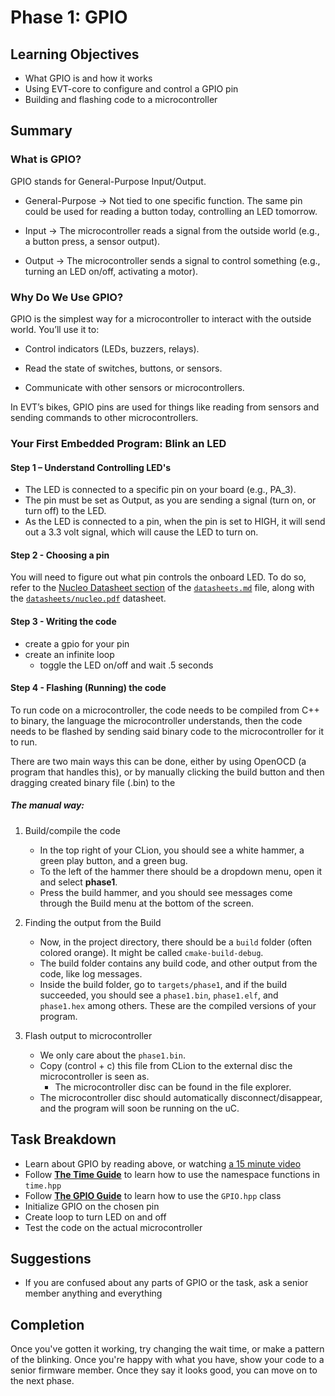 # Phase 1: GPIO

## Learning Objectives
- What GPIO is and how it works
- Using EVT-core to configure and control a GPIO pin
- Building and flashing code to a microcontroller

## Summary

### What is GPIO?
GPIO stands for General-Purpose Input/Output.

- General-Purpose → Not tied to one specific function. The same pin could be used for reading a button today, controlling an LED tomorrow.

- Input → The microcontroller reads a signal from the outside world (e.g., a button press, a sensor output).

- Output → The microcontroller sends a signal to control something (e.g., turning an LED on/off, activating a motor).

### Why Do We Use GPIO?

GPIO is the simplest way for a microcontroller to interact with the outside world.
You’ll use it to:

- Control indicators (LEDs, buzzers, relays).

- Read the state of switches, buttons, or sensors.

- Communicate with other sensors or microcontrollers.

In EVT’s bikes, GPIO pins are used for things like reading from sensors and sending commands to other microcontrollers.

### Your First Embedded Program: Blink an LED

#### Step 1 – Understand Controlling LED's
- The LED is connected to a specific pin on your board (e.g., PA_3).
- The pin must be set as Output, as you are sending a signal (turn on, or turn off) to the LED.
- As the LED is connected to a pin, when the pin is set to HIGH, it will send out a 3.3 volt signal,
which will cause the LED to turn on.

#### Step 2 - Choosing a pin
You will need to figure out what pin controls the onboard LED.
To do so, refer to the [Nucleo Datasheet section](../../datasheets/datasheets.md#nucleo-datasheet)
of the [`datasheets.md`](../../datasheets/datasheets.md) file, 
along with the [`datasheets/nucleo.pdf`](../../datasheets/nucleo.pdf) datasheet.

#### Step 3 - Writing the code
- create a gpio for your pin
- create an infinite loop
  - toggle the LED on/off and wait .5 seconds

#### Step 4 - Flashing (Running) the code
To run code on a microcontroller, the code needs to be compiled from C++ to binary,
the language the microcontroller understands, then the code needs to be flashed by sending said 
binary code to the microcontroller for it to run.

There are two main ways this can be done, either by using OpenOCD (a program that handles this),
or by manually clicking the build button and then dragging created binary file (.bin) to the 

##### The manual way:
1. Build/compile the code
   - In the top right of your CLion, you should see a white hammer, a green play button, and a green bug.
   - To the left of the hammer there should be a dropdown menu, open it and select **phase1**.
   - Press the build hammer, and you should see messages come through the Build menu at the bottom of the screen.


2. Finding the output from the Build
   - Now, in the project directory, there should be a `build` folder (often colored orange). It might be called `cmake-build-debug`.
   - The build folder contains any build code, and other output from the code, like log messages.
   - Inside the build folder, go to `targets/phase1`, and if the build succeeded, you should see
   a `phase1.bin`, `phase1.elf`, and `phase1.hex` among others. These are the compiled versions of your 
   program.


3. Flash output to microcontroller
   - We only care about the `phase1.bin`.
   - Copy (control + c) this file from CLion to the external disc the microcontroller is seen as.
     - The microcontroller disc can be found in the file explorer.
   - The microcontroller disc should automatically disconnect/disappear, and the program will soon be running on the uC.

## Task Breakdown
- Learn about GPIO by reading above, or watching [a 15 minute video](https://www.youtube.com/watch?v=H9XcE1vDX1Q)
- Follow [**The Time Guide**](Time.md) to learn how to use the namespace functions in `time.hpp`
- Follow [**The GPIO Guide**](GPIO.md) to learn how to use the `GPIO.hpp` class 
- Initialize GPIO on the chosen pin
- Create loop to turn LED on and off
- Test the code on the actual microcontroller

## Suggestions
- If you are confused about any parts of GPIO or the task, ask a senior member anything and everything

## Completion

Once you've gotten it working, try changing the wait time, or make a pattern of the blinking. 
Once you're happy with what you have, show your code to a senior firmware member. 
Once they say it looks good, you can move on to the next phase.
